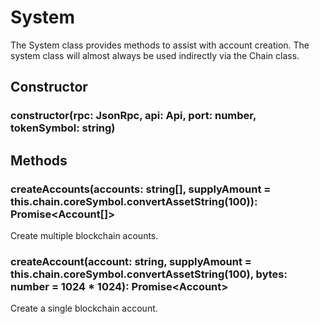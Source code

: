 # System

The System class provides methods to assist with account creation.  The system class will almost always be used indirectly via the Chain class.

## Constructor

### constructor(rpc: JsonRpc, api: Api, port: number, tokenSymbol: string)

## Methods

### createAccounts(accounts: string[], supplyAmount = this.chain.coreSymbol.convertAssetString(100)): Promise&lt;Account[]&gt;

Create multiple blockchain acounts.

### createAccount(account: string, supplyAmount = this.chain.coreSymbol.convertAssetString(100), bytes: number = 1024 * 1024): Promise&lt;Account&gt;

Create a single blockchain account.
